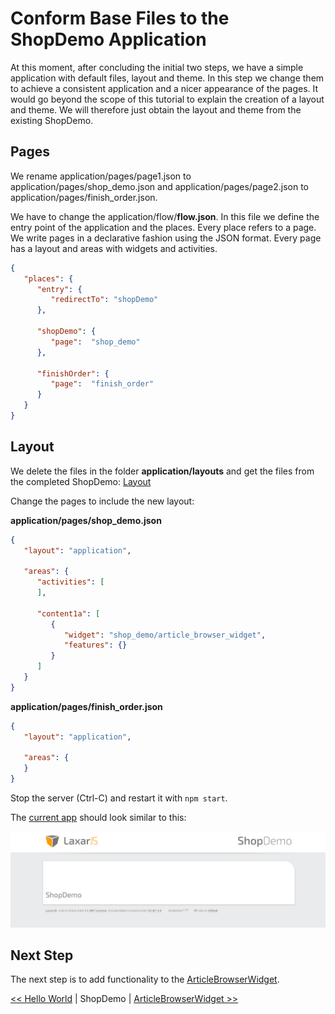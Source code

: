 # Conform Base Files to the ShopDemo Application
At this moment, after concluding the initial two steps, we have a simple application with default files, layout and theme. In this step we change them to achieve a consistent application and a nicer appearance of the pages. It would go beyond the scope of this tutorial to explain the creation of a layout and theme. We will therefore just obtain the layout and theme from the existing ShopDemo.

## Pages
We rename application/pages/page1.json to application/pages/shop_demo.json and application/pages/page2.json to application/pages/finish_order.json. 

We have to change the application/flow/**flow.json**. In this file we define the entry point of the application and the places. Every place refers to a page. We write pages in a declarative fashion using the JSON format. Every page has a layout and areas with widgets and activities. 
```json
{
   "places": {
      "entry": {
         "redirectTo": "shopDemo"
      },

      "shopDemo": {
         "page":  "shop_demo"
      },

      "finishOrder": {
         "page":  "finish_order"
      }
   }
}
```

## Layout
We delete the files in the folder **application/layouts** and get the files from the completed ShopDemo:
[Layout](../application/layouts)

Change the pages to include the new layout:

**application/pages/shop_demo.json**
```json
{
   "layout": "application",

   "areas": {
      "activities": [
      ],

      "content1a": [
         {
            "widget": "shop_demo/article_browser_widget",
            "features": {}
         }
      ]
   }
}
```

**application/pages/finish_order.json**
```json
{
   "layout": "application",

   "areas": {
   }
}
```

Stop the server (Ctrl-C) and restart it with ```npm start```.

The [current app](http://localhost:8000/debug.html) should look similar to this:

![screenshot of current state](img/screenshot_step3.png)

## Next Step
The next step is to add functionality to the [ArticleBrowserWidget](article_browser_widget.md).  


[<< Hello World](hello_world.md) | ShopDemo | [ArticleBrowserWidget >>](article_browser_widget.md)  

